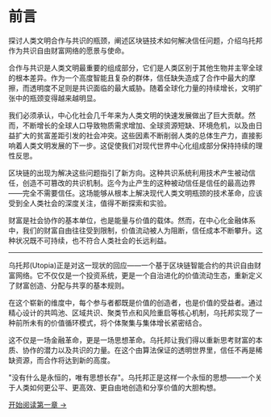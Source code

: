 # 前言

探讨人类文明合作与共识的瓶颈，阐述区块链技术如何解决信任问题，介绍乌托邦作为共识自由财富网络的愿景与使命。

合作与共识是人类文明最重要的组成部分，它们是人类区别于其他生物并主宰全球的根本差异。作为一个高度智能且复杂的群体，信任缺失造成了合作中最大的摩擦，而透明度不足则是共识面临的最大威胁。随着全球化力量的持续增长，文明扩张中的瓶颈变得越来越明显。

我们必须承认，中心化社会几千年来为人类文明的快速发展做出了巨大贡献。然而，不断增长的全球人口导致物质需求增加、全球资源短缺、环境危机，以及由日益扩大的贫富差距引发的社会冲突。这些因素不断削弱人类的总体生产力，直接影响着人类文明发展的下一步。这促使我们对现代世界中心化组成部分保持持续的理性反思。

区块链的出现为解决这些问题指引了新方向。这种共识系统利用技术产生被动信任，创造不可篡改的共识机制。迄今为止产生的这种被动信任是信任的最高边界——完全不需要信任。这场能够从根本上解决现代人类文明瓶颈的技术革命，应该受到全人类社会的深度关注，值得不断探索和实验。

财富是社会协作的基本单位，也是能量与价值的载体。然而，在中心化金融体系中，我们的财富自由往往受到限制，价值流动被人为阻断，信任成本不断攀升。这种状况既不可持续，也不符合人类社会的长远利益。

---

乌托邦(Utopia)正是对这一现状的回应——一个基于区块链智能合约的共识自由财富网络。它不仅仅是一个投资系统，更是一个自治进化的价值流动生态，重新定义了财富创造、分配与共享的基本规则。

在这个崭新的维度中，每个参与者都既是价值的创造者，也是价值的受益者。通过精心设计的共鸣池、区域共识、聚类节点和风险重启等核心机制，乌托邦实现了一种前所未有的价值循环模式，将个体聚集与集体增长紧密结合。

这不仅是一场金融革命，更是一场思想革命。乌托邦让我们得以重新思考财富的本质、协作的潜力以及共识的力量。在这个由算法保证的透明世界里，信任不再是稀缺资源，而合作将达到新的高度。

"没有什么是永恒的，唯有思想长存"。乌托邦正是这样一个永恒的思想——一个关于人类如何更公平、更高效、更自由地创造和分享价值的大胆构想。

[开始阅读第一章 →](/zh/whitepaper/chapter1/)